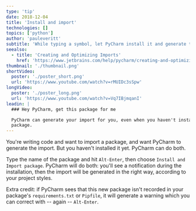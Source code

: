 ```yaml
---
type: 'tip'
date: 2018-12-04
title: 'Install and import'
technologies: []
topics: ['python']
author: 'pauleveritt'
subtitle: 'While typing a symbol, let PyCharm install it and generate the import'
seealso:
  - title: 'Creating and Optimizing Imports'
    href: 'https://www.jetbrains.com/help/pycharm/creating-and-optimizing-imports.html'
thumbnail: './thumbnail.png'
shortVideo:
  poster: './poster_short.png'
  url: 'https://www.youtube.com/watch?v=rMUIDc3sSpw'
longVideo:
  poster: './poster_long.png'
  url: 'https://www.youtube.com/watch?v=Vq7IBjmqanI'
leadin: |
  ### Hey PyCharm, get this package for me

  PyCharm can generate your import for you, even when you haven't installed the 
  package.
---
```


You're writing code and want to import a package, and want PyCharm to generate the
import. But you haven't installed it yet. PyCharm can do both.

Type the name of the package and hit `Alt-Enter`, then choose `Install and Import package`. PyCharm will do both: you'll see a notification during the installation,
then the import will be generated in the right way, according to your project styles.

Extra credit: if PyCharm sees that this new package isn't recorded in your package's
`requirements.txt` or `Pipfile`, it will generate a warning which you can correct
with -- again -- `Alt-Enter`.
